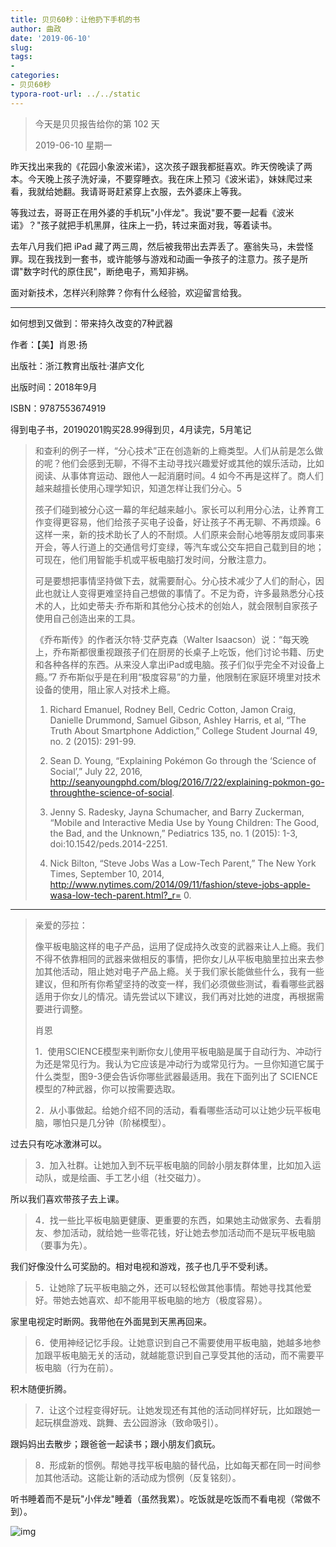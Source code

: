 ```yaml
---
title: 贝贝60秒：让他扔下手机的书
author: 曲政
date: '2019-06-10'
slug: 
tags:
- 
categories:
- 贝贝60秒
typora-root-url: ../../static
---
```


>   今天是贝贝报告给你的第 102 天 
>
>   2019-06-10 星期一

昨天找出来我的《花园小象波米诺》，这次孩子跟我都挺喜欢。昨天傍晚读了两本。今天晚上孩子洗好澡，不要穿睡衣。我在床上预习《波米诺》，妹妹爬过来看，我就给她翻。我请哥哥赶紧穿上衣服，去外婆床上等我。

等我过去，哥哥正在用外婆的手机玩"小伴龙"。我说"要不要一起看《波米诺》？"孩子就把手机黑屏，往床上一扔，转过来面对我，等着读书。

去年八月我们把 iPad 藏了两三周，然后被我带出去弄丢了。塞翁失马，未尝怪罪。现在我找到一套书，或许能够与游戏和动画一争孩子的注意力。孩子是所谓"数字时代的原住民"，断绝电子，焉知非祸。

面对新技术，怎样兴利除弊？你有什么经验，欢迎留言给我。

------

如何想到又做到：带来持久改变的7种武器 

作者：【美】肖恩·扬 

出版社：浙江教育出版社·湛庐文化 

出版时间：2018年9月 

ISBN：9787553674919 

得到电子书，20190201购买28.99得到贝，4月读完，5月笔记

>   和查利的例子一样，“分心技术”正在创造新的上瘾类型。人们从前是怎么做的呢？他们会感到无聊，不得不主动寻找兴趣爱好或其他的娱乐活动，比如阅读、从事体育运动、跟他人一起消磨时间。4 如今不再是这样了。商人们越来越擅长使用心理学知识，知道怎样让我们分心。5
>
>   孩子们碰到被分心这一幕的年纪越来越小。家长可以利用分心法，让养育工作变得更容易，他们给孩子买电子设备，好让孩子不再无聊、不再烦躁。6 这样一来，新的技术助长了人的不耐烦。人们原来会耐心地等朋友或同事来开会，等人行道上的交通信号灯变绿，等汽车或公交车把自己载到目的地；可现在，他们用智能手机或平板电脑打发时间，分散注意力。
>
>   可是要想把事情坚持做下去，就需要耐心。分心技术减少了人们的耐心，因此也就让人变得更难坚持自己想做的事情了。不足为奇，许多最熟悉分心技术的人，比如史蒂夫·乔布斯和其他分心技术的创始人，就会限制自家孩子使用自己创造出来的工具。
>
>   《乔布斯传》的作者沃尔特·艾萨克森（Walter Isaacson）说：“每天晚上，乔布斯都很重视跟孩子们在厨房的长桌子上吃饭，他们讨论书籍、历史和各种各样的东西。从来没人拿出iPad或电脑。孩子们似乎完全不对设备上瘾。”7 乔布斯似乎是在利用“极度容易”的力量，他限制在家庭环境里对技术设备的使用，阻止家人对技术上瘾。
>
>   1.  Richard Emanuel, Rodney Bell, Cedric Cotton, Jamon Craig, Danielle Drummond, Samuel Gibson, Ashley Harris, et al, “The Truth About Smartphone Addiction,” College Student Journal 49, no. 2 (2015): 291-99.
>
>   1.  Sean D. Young, “Explaining Pokémon Go through the ‘Science of Social’,” July 22, 2016, http://seanyoungphd.com/blog/2016/7/22/explaining-pokmon-go-throughthe-science-of-social.
>   2.  Jenny S. Radesky, Jayna Schumacher, and Barry Zuckerman, “Mobile and Interactive Media Use by Young Children: The Good, the Bad, and the Unknown,” Pediatrics 135, no. 1 (2015): 1-3, doi:10.1542/peds.2014-2251.
>   3.  Nick Bilton, “Steve Jobs Was a Low-Tech Parent,” The New York Times, September 10, 2014, http://www.nytimes.com/2014/09/11/fashion/steve-jobs-apple-wasa-low-tech-parent.html?_r= 0.

------

>   亲爱的莎拉：
>
>   像平板电脑这样的电子产品，运用了促成持久改变的武器来让人上瘾。我们不得不依靠相同的武器来做相反的事情，把你女儿从平板电脑里拉出来去参加其他活动，阻止她对电子产品上瘾。关于我们家长能做些什么，我有一些建议，但和所有你希望坚持的改变一样，我们必须做些测试，看看哪些武器适用于你女儿的情况。请先尝试以下建议，我们再对比她的进度，再根据需要进行调整。
>
>   肖恩
>
>   1．使用SCIENCE模型来判断你女儿使用平板电脑是属于自动行为、冲动行为还是常见行为。我认为它应该是冲动行为或常见行为。一旦你知道它属于什么类型，图9-3便会告诉你哪些武器最适用。我在下面列出了 SCIENCE 模型的7种武器，你可以按需要选取。
>
>   2．从小事做起。给她介绍不同的活动，看看哪些活动可以让她少玩平板电脑，哪怕只是几分钟（阶梯模型）。

过去只有吃冰激淋可以。

>   3．加入社群。让她加入到不玩平板电脑的同龄小朋友群体里，比如加入运动队，或是绘画、手工艺小组（社交磁力）。

所以我们喜欢带孩子去上课。

>   4．找一些比平板电脑更健康、更重要的东西，如果她主动做家务、去看朋友、参加活动，就给她一些零花钱，好让她去参加活动而不是玩平板电脑（要事为先）。

我们好像没什么可奖励的。相对电视和游戏，孩子也几乎不受利诱。

>   5．让她除了玩平板电脑之外，还可以轻松做其他事情。帮她寻找其他爱好。带她去她喜欢、却不能用平板电脑的地方（极度容易）。

家里电视定时断网。我带他在外面晃到天黑再回来。

>   6．使用神经记忆手段。让她意识到自己不需要使用平板电脑，她越多地参加跟平板电脑无关的活动，就越能意识到自己享受其他的活动，而不需要平板电脑（行为在前）。

积木随便折腾。

>   7．让这个过程变得好玩。让她发现还有其他的活动同样好玩，比如跟她一起玩棋盘游戏、跳舞、去公园游泳（致命吸引）。

跟妈妈出去散步；跟爸爸一起读书；跟小朋友们疯玩。

>   8．形成新的惯例。帮她寻找平板电脑的替代品，比如每天都在同一时间参加其他活动。这能让新的活动成为惯例（反复铭刻）。

听书睡着而不是玩"小伴龙"睡着（虽然我累）。吃饭就是吃饭而不看电视（常做不到）。

![img](/images/2019-06-10-%E8%B4%9D%E8%B4%9D60%E7%A7%92%EF%BC%9A%E8%AE%A9%E4%BB%96%E6%89%94%E4%B8%8B%E6%89%8B%E6%9C%BA%E7%9A%84%E4%B9%A6/640-20200416115615322.jpeg)